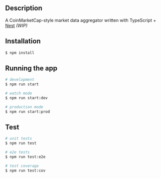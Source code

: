 

## Description
A CoinMarketCap-style market data aggregator written with TypeScript + [Nest](https://github.com/nestjs/nest) _(WIP)_

## Installation

```bash
$ npm install
```

## Running the app

```bash
# development
$ npm run start

# watch mode
$ npm run start:dev

# production mode
$ npm run start:prod
```

## Test

```bash
# unit tests
$ npm run test

# e2e tests
$ npm run test:e2e

# test coverage
$ npm run test:cov
```

